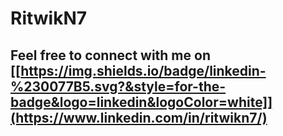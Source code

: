# RitwikN7

<!--
**RitwikN7/RitwikN7** is a ✨ _special_ ✨ repository because its `README.md` (this file) appears on your GitHub profile.
-->

## Feel free to connect with me on [[https://img.shields.io/badge/linkedin-%230077B5.svg?&style=for-the-badge&logo=linkedin&logoColor=white]](https://www.linkedin.com/in/ritwikn7/)
